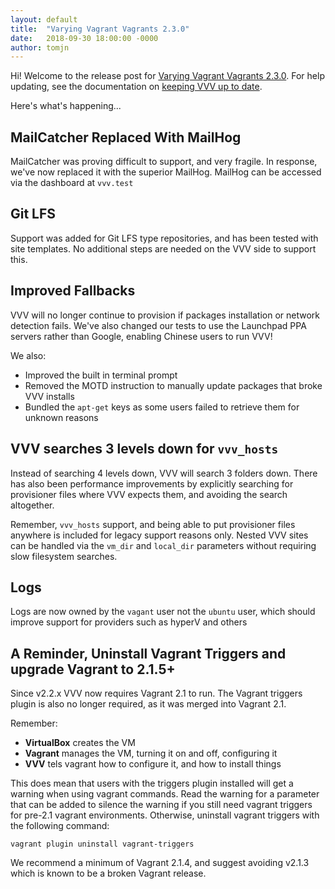 ```yaml
---
layout: default
title:  "Varying Vagrant Vagrants 2.3.0"
date:   2018-09-30 18:00:00 -0000
author: tomjn
---
```


Hi! Welcome to the release post for <a href="https://github.com/Varying-Vagrant-Vagrants/VVV/releases/tag/2.3.0">Varying Vagrant Vagrants 2.3.0</a>. For help updating, see the documentation on [keeping VVV up to date](https://varyingvagrantvagrants.org/docs/en-US/installation/keeping-up-to-date/).

Here's what's happening...

## MailCatcher Replaced With MailHog

MailCatcher was proving difficult to support, and very fragile. In response, we've now replaced it with the superior MailHog. MailHog can be accessed via the dashboard at `vvv.test`

## Git LFS

Support was added for Git LFS type repositories, and has been tested with site templates. No additional steps are needed on the VVV side to support this.

## Improved Fallbacks

VVV will no longer continue to provision if packages installation or network detection fails. We've also changed our tests to use the Launchpad PPA servers rather than Google, enabling Chinese users to run VVV!

We also:

 - Improved the built in terminal prompt
 - Removed the MOTD instruction to manually update packages that broke VVV installs
 - Bundled the `apt-get` keys as some users failed to retrieve them for unknown reasons

## VVV searches 3 levels down for `vvv_hosts`

Instead of searching 4 levels down, VVV will search 3 folders down. There has also been performance improvements by explicitly searching for provisioner files where VVV expects them, and avoiding the search altogether.

Remember, `vvv_hosts` support, and being able to put provisioner files anywhere is included for legacy support reasons only. Nested VVV sites can be handled via the `vm_dir` and `local_dir` parameters without requiring slow filesystem searches.

## Logs

Logs are now owned by the `vagant` user not the `ubuntu` user, which should improve support for providers such as hyperV and others



## A Reminder, Uninstall Vagrant Triggers and  upgrade Vagrant to 2.1.5+

Since v2.2.x VVV now requires Vagrant 2.1 to run. The Vagrant triggers plugin is also no longer required, as it was merged into Vagrant 2.1.

Remember:

 - **VirtualBox** creates the VM
 - **Vagrant** manages the VM, turning it on and off, configuring it
 - **VVV** tels vagrant how to configure it, and how to install things

This does mean that users with the triggers plugin installed will get a warning when using vagrant commands. Read the warning for a parameter that can be added to silence the warning if you still need vagrant triggers for pre-2.1 vagrant environments. Otherwise, uninstall vagrant triggers with the following command:

```
vagrant plugin uninstall vagrant-triggers
```

We recommend a minimum of Vagrant 2.1.4, and suggest avoiding v2.1.3 which is known to be a broken Vagrant release.
